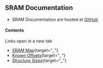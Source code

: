 ﻿## SRAM Documentation

* SRAM Documentation are hosted at <a href="https://github.com/CleanCodeX/SramFormat.SoE" target="_">GitHub</a>

#### Contents

Links open in a new tab

* [SRAM Map](https://github.com/CleanCodeX/SramFormat.SoE/blob/master/Markdown/Items/Sram.md){target="_"}
* [Known Offsets](https://github.com/CleanCodeX/SramFormat.SoE/blob/master/Markdown/Offsets.md){target="_"}
* [Structure Sizes](https://github.com/CleanCodeX/SramFormat.SoE/blob/master/Markdown/Sizes.md){target="_"}